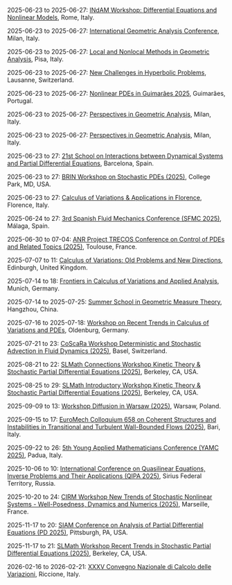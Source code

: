 2025-06-23 to 2025-06-27: [INdAM Workshop: Differential Equations and Nonlinear Models](https://cvgmt.sns.it/event/1000/ "The workshop explores nonlinear differential equations, focusing on physical models. Topics include reaction-diffusion systems, nonlinear waves, and pattern formation. Discussions cover applications in fluid dynamics, plasma physics, and biological systems, emphasizing analytical solutions."), Rome, Italy.

2025-06-23 to 2025-06-27: [International Geometric Analysis Conference](https://bidsa.unibocconi.eu/international-geometric-analysis-conference-milan "The conference explores geometric analysis, focusing on applications in physics. Topics include curvature flows, minimal surfaces, and geometric PDEs. Discussions cover connections to general relativity, quantum field theory, and materials science, emphasizing analytical and geometric methods."), Milan, Italy.

2025-06-23 to 2025-06-27: [Local and Nonlocal Methods in Geometric Analysis](https://cvgmt.sns.it/event/1020/ "The conference explores local and nonlocal methods in geometric analysis, focusing on physical applications. Topics include fractional PDEs, minimal surfaces, and curvature flows. Discussions cover connections to general relativity and quantum mechanics, emphasizing analytical techniques."), Pisa, Italy.

2025-06-23 to 2025-06-27: [New Challenges in Hyperbolic Problems](https://cvgmt.sns.it/event/1021/ "The conference addresses new challenges in hyperbolic PDEs, focusing on physical applications. Topics include nonlinear wave equations, shock formation, and relativistic hydrodynamics. Discussions cover modeling in plasma physics and general relativity, emphasizing analytical and numerical methods."), Lausanne, Switzerland.

2025-06-23 to 2025-06-27: [Nonlinear PDEs in Guimarães 2025](https://www.math.uminho.pt/npde-guimaraes-2025/ "The conference explores nonlinear PDEs, focusing on physical applications. Topics include reaction-diffusion equations, fluid dynamics, and wave propagation. Discussions cover modeling in plasma physics, biophysics, and general relativity, emphasizing analytical and numerical solutions."), Guimarães, Portugal.

2025-06-23 to 2025-06-27: [Perspectives in Geometric Analysis](https://sites.google.com/view/geometrical-analysis-polimi/home "The conference explores geometric analysis, focusing on applications in physics. Topics include curvature flows, minimal surfaces, and geometric PDEs. Discussions cover connections to general relativity and quantum field theory, emphasizing analytical and geometric methods."), Milan, Italy.

2025-06-23 to 2025-06-27: [Perspectives in Geometric Analysis](https://cvgmt.sns.it/event/1004/ "The workshop investigates geometric analysis, with applications in physics. Topics include harmonic maps, Ricci flow, and geometric inequalities. Discussions explore implications for quantum mechanics and general relativity, emphasizing geometric and analytical techniques."), Milan, Italy.

2025-06-23 to 27: [21st School on Interactions between Dynamical Systems and Partial Differential Equations](https://www.crm.cat/jisd2025/ "The school explores interactions between dynamical systems and PDEs, with applications in physics. Topics include nonlinear dynamics, wave equations, and chaos in fluid systems. Lectures cover mathematical techniques for modeling complex systems, emphasizing applications in hydrodynamics, plasma physics, and pattern formation."), Barcelona, Spain.

2025-06-23 to 27: [BRIN Workshop on Stochastic PDEs (2025)](https://brinmrc.umd.edu/programs/workshops/summer25/summer25-workshop-pdes.html "This workshop focuses on stochastic partial differential equations, covering regularity, numerical methods, and probabilistic solutions. Topics include stochastic heat equations, applications in fluid dynamics and finance, emphasizing mathematical and computational approaches to stochastic PDEs."), College Park, MD, USA.

2025-06-23 to 27: [Calculus of Variations & Applications in Florence](https://cvgmt.sns.it/news/120/ "The conference explores calculus of variations, focusing on applications in physical systems. Topics include energy functionals, nonlinear PDEs, and shape optimization. Discussions cover modeling fluid dynamics, elasticity, and quantum mechanics, advancing mathematical techniques for complex phenomena."), Florence, Italy.

2025-06-24 to 27: [3rd Spanish Fluid Mechanics Conference (SFMC 2025)](https://sfmc25.uma.es/ "SFMC 2025 focuses on fluid mechanics, covering computational fluid dynamics, turbulence modeling, and multiphase flows. Topics include aerodynamic simulations, ocean dynamics, and applications in renewable energy, emphasizing numerical and experimental fluid mechanics advancements."), Málaga, Spain.

2025-06-30 to 07-04: [ANR Project TRECOS Conference on Control of PDEs and Related Topics (2025)](https://indico.math.cnrs.fr/event/12315/ "Explores control theory for partial differential equations. Topics include optimal control, stabilization techniques, and applications in fluid dynamics, materials, and engineering systems."), Toulouse, France.

2025-07-07 to 11: [Calculus of Variations: Old Problems and New Directions](https://www.icms.org.uk/CalculusOfVariations "Celebrating Jan Kristensen’s contributions, the conference explores calculus of variations, addressing classical and modern problems. Topics include regularity theory, nonlinear PDEs, and optimal transport. Discussions cover applications in materials science and quantum mechanics, emphasizing new mathematical directions."), Edinburgh, United Kingdom.

2025-07-14 to 18: [Frontiers in Calculus of Variations and Applied Analysis](https://cvgmt.sns.it/event/993/ "The conference explores calculus of variations and applied analysis, focusing on physical applications. Topics include nonlinear PDEs, optimal control, and energy minimization. Discussions cover modeling fluid dynamics, materials science, and quantum systems, advancing mathematical techniques."), Munich, Germany.

2025-07-14 to 2025-07-25: [Summer School in Geometric Measure Theory](https://cvgmt.sns.it/event/933/ "The school explores geometric measure theory, focusing on applications in physics. Topics include minimal surfaces, varifolds, and regularity theory. Lectures cover modeling in materials science and quantum mechanics, emphasizing geometric and analytic methods."), Hangzhou, China.

2025-07-16 to 2025-07-18: [Workshop on Recent Trends in Calculus of Variations and PDEs](https://sites.google.com/view/workshopoldenburg/home "The workshop explores recent trends in calculus of variations and PDEs, with physical applications. Topics include optimal transport, variational methods, and nonlinear PDEs. Discussions cover modeling in quantum systems and materials science, emphasizing advanced techniques."), Oldenburg, Germany.

2025-07-21 to 23: [CoScaRa Workshop Deterministic and Stochastic Advection in Fluid Dynamics (2025)](https://dmi.unibas.ch/en/personen/gianluca-crippa/coscara-workshop-2025/ "This workshop explores advection in fluid dynamics, covering deterministic and stochastic transport, Lagrangian dynamics, and turbulence. Topics include applications in oceanography and atmospheric modeling, emphasizing mathematical and computational approaches to fluid transport phenomena."), Basel, Switzerland.

2025-08-21 to 22: [SLMath Connections Workshop Kinetic Theory & Stochastic Partial Differential Equations (2025)](https://legacy.slmath.org/workshops/1116 "This workshop explores kinetic theory and stochastic PDEs, covering Boltzmann equations, stochastic processes, and multiscale modeling. Topics include applications in fluid dynamics, plasma physics, and biological systems, emphasizing probabilistic and analytical methods for stochastic differential systems."), Berkeley, CA, USA.

2025-08-25 to 29: [SLMath Introductory Workshop Kinetic Theory & Stochastic Partial Differential Equations (2025)](https://legacy.slmath.org/workshops/1117 "This workshop explores kinetic theory and stochastic PDEs, covering transport equations, stochastic processes, and numerical methods. Topics include applications in plasma physics, fluid dynamics, and biological modeling, emphasizing probabilistic and computational approaches to stochastic systems."), Berkeley, CA, USA.

2025-09-09 to 13: [Workshop Diffusion in Warsaw (2025)](https://evolutionarypdes2025.icm.edu.pl/diffusion-in-warsaw/ "This workshop explores diffusion processes, covering stochastic PDEs, random walks, and diffusion equations. Topics include applications in physics, biology, and finance, emphasizing probabilistic and analytical methods for modeling diffusive phenomena in stochastic systems."), Warsaw, Poland.

2025-09-15 to 17: [EuroMech Colloquium 658 on Coherent Structures and Instabilities in Transitional and Turbulent Wall-Bounded Flows (2025)](https://658.euromech.org/ "Focuses on coherent structures in wall-bounded turbulent flows. Topics include instability analysis, computational fluid dynamics, and applications in aerodynamics and engineering."), Bari, Italy.

2025-09-22 to 26: [5th Young Applied Mathematicians Conference (YAMC 2025)](https://yamc.it "YAMC 2025 focuses on applied mathematics, covering numerical analysis, optimization, and mathematical modeling. Topics include applications in physics, biology, and engineering, emphasizing computational and analytical methods for young researchers in applied mathematical sciences."), Padua, Italy.

2025-10-06 to 10: [International Conference on Quasilinear Equations, Inverse Problems and Their Applications (QIPA 2025)](https://qipa2025.mipt.ru/ "Focuses on quasilinear equations and inverse problems. Topics include nonlinear PDEs, parameter estimation, and applications in imaging, geophysics, and engineering."), Sirius Federal Territory, Russia.

2025-10-20 to 24: [CIRM Workshop New Trends of Stochastic Nonlinear Systems - Well-Posedness, Dynamics and Numerics (2025)](https://conferences.cirm-math.fr/3374.html "This workshop explores stochastic nonlinear systems, covering well-posedness, stochastic PDEs, and numerical methods. Topics include applications in fluid dynamics, climate modeling, and biology, emphasizing analytical and computational techniques for studying nonlinear stochastic dynamics and their properties."), Marseille, France.

2025-11-17 to 20: [SIAM Conference on Analysis of Partial Differential Equations (PD 2025)](https://siam.org/conferences-events/siam-conferences/pd25 "PD 2025 focuses on partial differential equations, covering numerical methods, variational techniques, and mathematical modeling. Topics include applications in fluid dynamics, materials science, and biology, emphasizing computational and analytical approaches to solving complex PDE systems."), Pittsburgh, PA, USA.

2025-11-17 to 21: [SLMath Workshop Recent Trends in Stochastic Partial Differential Equations (2025)](https://legacy.slmath.org/workshops/1148 "This workshop explores stochastic PDEs, covering random fields, stochastic integration, and numerical methods. Topics include applications in fluid dynamics, climate modeling, and biological systems, emphasizing probabilistic and computational approaches to stochastic differential systems."), Berkeley, CA, USA.

2026-02-16 to 2026-02-21: [XXXV Convegno Nazionale di Calcolo delle Variazioni](https://cvgmt.sns.it/event/883/ "The conference explores calculus of variations, focusing on physical applications. Topics include energy minimization, optimal control, and geometric PDEs. Discussions cover modeling in quantum systems and materials science, emphasizing variational methods."), Riccione, Italy.

